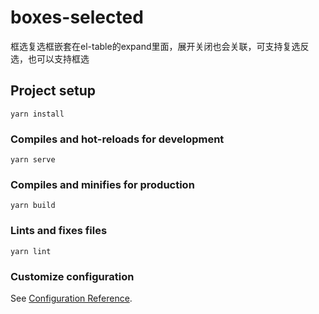 # boxes-selected

框选复选框嵌套在el-table的expand里面，展开关闭也会关联，可支持复选反选，也可以支持框选

## Project setup
```
yarn install
```

### Compiles and hot-reloads for development
```
yarn serve
```

### Compiles and minifies for production
```
yarn build
```

### Lints and fixes files
```
yarn lint
```

### Customize configuration
See [Configuration Reference](https://cli.vuejs.org/config/).
